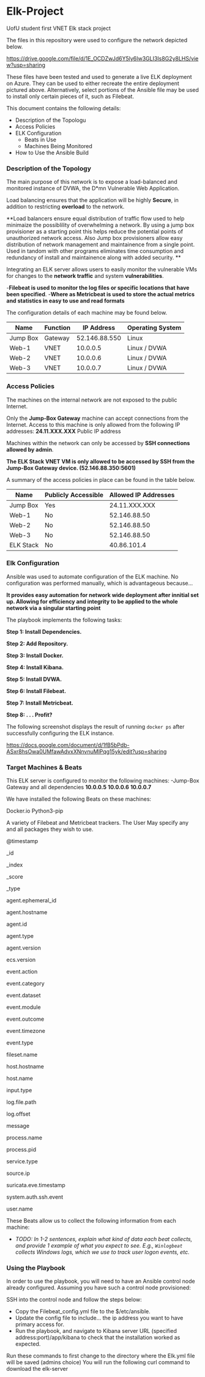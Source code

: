 # Elk-Project
UofU student first VNET Elk stack project


The files in this repository were used to configure the network depicted below.

https://drive.google.com/file/d/1E_OCDZwJd6Y5ly6Iw3GLI3Is8G2y8LHS/view?usp=sharing

These files have been tested and used to generate a live ELK deployment on Azure. They can be used to either recreate the entire deployment pictured above. Alternatively, select portions of the Ansible file may be used to install only certain pieces of it, such as Filebeat.


This document contains the following details:

- Description of the Topologu
- Access Policies
- ELK Configuration
  - Beats in Use
  - Machines Being Monitored
- How to Use the Ansible Build


### Description of the Topology

The main purpose of this network is to expose a load-balanced and monitored instance of DVWA, the D*mn Vulnerable Web Application.

Load balancing ensures that the application will be highly **Secure**, in addition to restricting **overload** to the network.

**Load balancers ensure equal distribution of traffic flow used to help minimaize the possiblility of overwhelming a network. By using a jump box provisioner as a starting point this helps reduce the potential points of unauthorized network access. Also Jump box provisioners allow easy distribution of network management and maintainence from a single point. Used in tandom with other programs eliminates time consumption and redundancy of install and maintainence along with added security. **

Integrating an ELK server allows users to easily monitor the vulnerable VMs for changes to the **network traffic** and system **vulnerabilities**.

-**Filebeat is used to monitor the log files or specific locations that have been specified**.
-**Where as Metricbeat is used to store the actual metrics and statistics in easy to use and read formats**

The configuration details of each machine may be found below.

| Name     | Function |   IP Address  | Operating System |
|----------|----------|---------------|------------------|
| Jump Box | Gateway  | 52.146.88.550 | Linux            |
| Web-1    |   VNET   |   10.0.0.5    | Linux / DVWA     |
| Web-2    |   VNET   |   10.0.0.6    | Linux / DVWA     |
| Web-3    |   VNET   |   10.0.0.7    | Linux / DVWA     |

### Access Policies

The machines on the internal network are not exposed to the public Internet. 

Only the **Jump-Box Gateway** machine can accept connections from the Internet. Access to this machine is only allowed from the following IP addresses:
**24.11.XXX.XXX** Public IP address

Machines within the network can only be accessed by **SSH connections allowed by admin**.

**The ELK Stack VNET VM is only allowed to be accessed by SSH from the Jump-Box Gateway device. (52.146.88.350:5601)**

A summary of the access policies in place can be found in the table below.

| Name      | Publicly Accessible | Allowed IP Addresses |
|-----------|---------------------|----------------------|
| Jump Box  |         Yes         |    24.11.XXX.XXX     |
|   Web-1   |         No          |    52.146.88.50      |
|   Web-2   |         No          |    52.146.88.50      |
|   Web-3   |         No          |    52.146.88.50      |
| ELK Stack |         No          |     40.86.101.4      |

### Elk Configuration

Ansible was used to automate configuration of the ELK machine. No configuration was performed manually, which is advantageous because...

**It provides easy automation for network wide deployment after innitial set up. Allowing for efficiency and integrity to be applied to the whole network via a singular starting point**

The playbook implements the following tasks:

**Step 1: Install Dependencies.** 

**Step 2: Add Repository.**

**Step 3: Install Docker.**

**Step 4: Install Kibana.**

**Step 5: Install DVWA.**

**Step 6: Install Filebeat.**

**Step 7: Install Metricbeat.**

**Step 8: . . . Profit?**

The following screenshot displays the result of running `docker ps` after successfully configuring the ELK instance.

https://docs.google.com/document/d/1fB5bPdb-ASxr8hsOwa0UMfawAdvxXNnvnuMlPqg15yk/edit?usp=sharing

### Target Machines & Beats
This ELK server is configured to monitor the following machines:
-Jump-Box Gateway and all dependencies
**10.0.0.5**
**10.0.0.6**
**10.0.0.7**

We have installed the following Beats on these machines:

Docker.io
Python3-pip

A variety of Filebeat and Metricbeat trackers. The User May specify any and all packages they wish to use.

@timestamp

_id

_index

_score

_type

agent.ephemeral_id

agent.hostname

agent.id

agent.type

agent.version

ecs.version

event.action

event.category

event.dataset

event.module

event.outcome

event.timezone

event.type

fileset.name

host.hostname

host.name

input.type

log.file.path

log.offset

message

process.name

process.pid

service.type

source.ip

suricata.eve.timestamp

system.auth.ssh.event

user.name


These Beats allow us to collect the following information from each machine:
- _TODO: In 1-2 sentences, explain what kind of data each beat collects, and provide 1 example of what you expect to see. E.g., `Winlogbeat` collects Windows logs, which we use to track user logon events, etc._

### Using the Playbook
In order to use the playbook, you will need to have an Ansible control node already configured. Assuming you have such a control node provisioned: 

SSH into the control node and follow the steps below:
- Copy the Filebeat_config.yml file to the $/etc/ansible.
- Update the config file to include... the ip address you want to have primary access for.
- Run the playbook, and navigate to Kibana server URL (specified address:port)/app/kibana to check that the installation worked as expected.

Run these commands to first change to the directory where the Elk.yml file will be saved (admins choice) You will run the following curl command to download the elk-server


